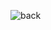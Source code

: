 ![back](https://github.com/pouyakary/pouyakary/assets/2157285/1abdc39a-c533-4284-9064-2994a7144de3)
